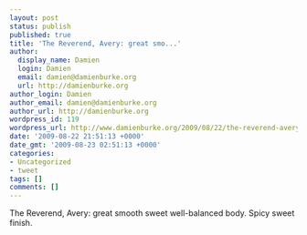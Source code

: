 ```yaml
---
layout: post
status: publish
published: true
title: 'The Reverend, Avery: great smo...'
author:
  display_name: Damien
  login: Damien
  email: damien@damienburke.org
  url: http://damienburke.org
author_login: Damien
author_email: damien@damienburke.org
author_url: http://damienburke.org
wordpress_id: 119
wordpress_url: http://www.damienburke.org/2009/08/22/the-reverend-avery-great-smo/
date: '2009-08-22 21:51:13 +0000'
date_gmt: '2009-08-23 02:51:13 +0000'
categories:
- Uncategorized
- tweet
tags: []
comments: []
---
```

<p>The Reverend, Avery: great smooth sweet well-balanced body. Spicy sweet finish.</p>
